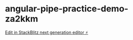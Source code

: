 # angular-pipe-practice-demo-za2kkm

[Edit in StackBlitz next generation editor ⚡️](https://stackblitz.com/~/github.com/hintermh/angular-pipe-practice-demo-za2kkm)